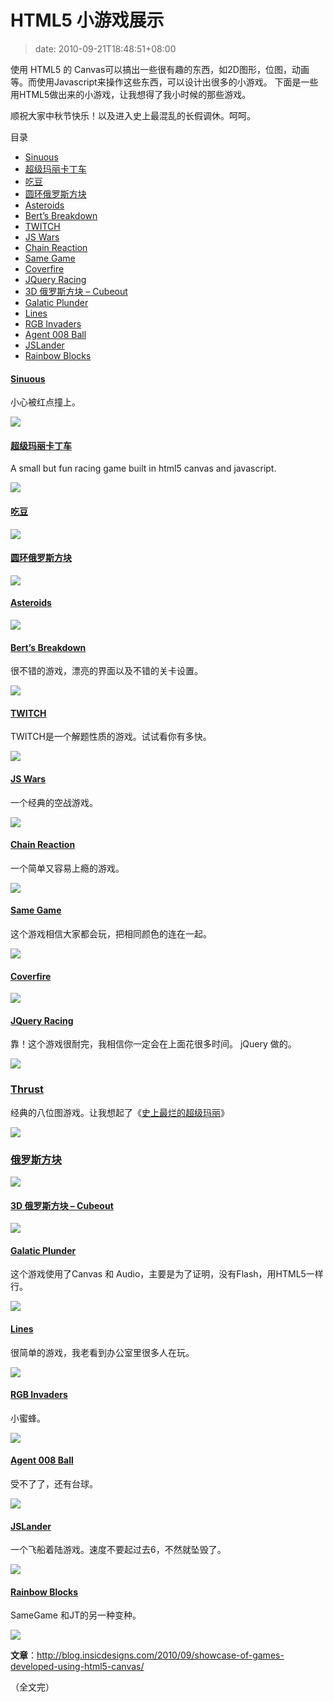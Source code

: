 # HTML5 小游戏展示
>date: 2010-09-21T18:48:51+08:00


使用 HTML5 的 Canvas可以搞出一些很有趣的东西，如2D图形，位图，动画等。而使用Javascript来操作这些东西，可以设计出很多的小游戏。 下面是一些用HTML5做出来的小游戏，让我想得了我小时候的那些游戏。


顺祝大家中秋节快乐！以及进入史上最混乱的长假调休。呵呵。




目录



* [Sinuous](#Sinuous "Sinuous")
* [超级玛丽卡丁车](#%E8%B6%85%E7%BA%A7%E7%8E%9B%E4%B8%BD%E5%8D%A1%E4%B8%81%E8%BD%A6 "超级玛丽卡丁车")
* [吃豆](#%E5%90%83%E8%B1%86 "吃豆")
* [圆环俄罗斯方块](#%E5%9C%86%E7%8E%AF%E4%BF%84%E7%BD%97%E6%96%AF%E6%96%B9%E5%9D%97 "圆环俄罗斯方块")
* [Asteroids](#Asteroids "Asteroids")
* [Bert’s Breakdown](#Bert%E2%80%99s_Breakdown "Bert’s Breakdown")
* [TWITCH](#TWITCH "TWITCH")
* [JS Wars](#JS_Wars "JS Wars")
* [Chain Reaction](#Chain_Reaction "Chain Reaction")
* [Same Game](#Same_Game "Same Game")
* [Coverfire](#Coverfire "Coverfire")
* [JQuery Racing](#JQuery_Racing "JQuery Racing")
* [3D 俄罗斯方块 – Cubeout](#3D_%E4%BF%84%E7%BD%97%E6%96%AF%E6%96%B9%E5%9D%97_%E2%80%93_Cubeout "3D 俄罗斯方块 – Cubeout")
* [Galatic Plunder](#Galatic_Plunder "Galatic Plunder")
* [Lines](#Lines "Lines")
* [RGB Invaders](#RGB_Invaders "RGB Invaders")
* [Agent 008 Ball](#Agent_008_Ball "Agent 008 Ball")
* [JSLander](#JSLander "JSLander")
* [Rainbow Blocks](#Rainbow_Blocks "Rainbow Blocks")

#### [Sinuous](http://hakim.se/experiments/html5/sinuous/01/)


小心被红点撞上。


![](http://blog.insicdesigns.com/wp-content/uploads/2010/09/canvas-4.jpg)


#### [超级玛丽卡丁车](http://www.nihilogic.dk/labs/mariokart/)


A small but fun racing game built in html5 canvas and javascript.


![](http://blog.insicdesigns.com/wp-content/uploads/2010/09/canvas-1.jpg)



#### [吃豆](http://arandomurl.com/2010/07/25/html5-pacman.html)


![](http://blog.insicdesigns.com/wp-content/uploads/2010/09/canvas-5.jpg)


#### [圆环俄罗斯方块](http://www.benjoffe.com/code/games/torus/)


![](http://blog.insicdesigns.com/wp-content/uploads/2010/09/canvas-2.jpg)


#### [Asteroids](http://www.kevs3d.co.uk/dev/asteroids/)


![](http://blog.insicdesigns.com/wp-content/uploads/2010/09/canvas-3.jpg)


#### [Bert’s Breakdown](http://www.paulbrunt.co.uk/bert/)


很不错的游戏，漂亮的界面以及不错的关卡设置。


![](http://blog.insicdesigns.com/wp-content/uploads/2010/09/canvas-6.jpg)


#### [TWITCH](http://reas.com/twitch/)


TWITCH是一个解题性质的游戏。试试看你有多快。


![](http://blog.insicdesigns.com/wp-content/uploads/2010/09/canvas-7.jpg)


#### [JS Wars](http://29a.ch/jswars/)


一个经典的空战游戏。


![](http://blog.insicdesigns.com/wp-content/uploads/2010/09/canvas-8.jpg)


#### [Chain Reaction](http://www.yvoschaap.com/chainrxn/)


一个简单又容易上瘾的游戏。


![](http://blog.insicdesigns.com/wp-content/uploads/2010/09/canvas-9.jpg)


#### [Same Game](http://grenlibre.fr/demo/same/)


这个游戏相信大家都会玩，把相同颜色的连在一起。


![](http://blog.insicdesigns.com/wp-content/uploads/2010/09/canvas-10.jpg)


#### [Coverfire](http://www.wiicade.com/playJSGame.aspx?gameID=1317&gameName=Coverfire)


![](http://blog.insicdesigns.com/wp-content/uploads/2010/09/canvas-11.jpg)


#### [JQuery Racing](http://www.mattpelham.com/racing/)


靠！这个游戏很耐完，我相信你一定会在上面花很多时间。 jQuery 做的。


![](http://blog.insicdesigns.com/wp-content/uploads/2010/09/canvas-12.jpg)


### [Thrust](http://joncom.be/experiments/thrust/)


经典的八位图游戏。让我想起了《[史上最烂的超级玛丽](https://coolshell.cn/articles/2834.html "史上最烂的超级玛丽")》


![](http://blog.insicdesigns.com/wp-content/uploads/2010/09/canvas-13.jpg)


### [俄罗斯方块](http://aduros.emufarmers.com/easel/)


![](http://blog.insicdesigns.com/wp-content/uploads/2010/09/canvas-14.jpg)


#### [3D 俄罗斯方块 – Cubeout](http://alteredqualia.com/cubeout/)


![](http://blog.insicdesigns.com/wp-content/uploads/2010/09/canvas-15.jpg)


#### [Galatic Plunder](http://dougx.net/plunder/plunder.html)


这个游戏使用了Canvas 和 Audio，主要是为了证明，没有Flash，用HTML5一样行。


![](http://blog.insicdesigns.com/wp-content/uploads/2010/09/canvas-16.jpg)


#### [Lines](http://10k.aneventapart.com/Uploads/62/)


很简单的游戏，我老看到办公室里很多人在玩。


![](http://blog.insicdesigns.com/wp-content/uploads/2010/09/canvas-17.jpg)


#### [RGB Invaders](http://10k.aneventapart.com/Uploads/392/)


小蜜蜂。


![](http://blog.insicdesigns.com/wp-content/uploads/2010/09/canvas-18.jpg)


#### [Agent 008 Ball](http://www.agent8ball.com/)


受不了了，还有台球。


![](http://blog.insicdesigns.com/wp-content/uploads/2010/09/canvas-19.jpg)


#### [JSLander](http://www.somethinghitme.com/projects/jslander/)


一个飞船着陆游戏。速度不要起过去6，不然就坠毁了。


![](http://blog.insicdesigns.com/wp-content/uploads/2010/09/canvas-20.jpg)


#### [Rainbow Blocks](http://10k.aneventapart.com/Uploads/27/)


SameGame 和JT的另一种变种。


![](http://blog.insicdesigns.com/wp-content/uploads/2010/09/canvas-21.jpg)


**文章**：<http://blog.insicdesigns.com/2010/09/showcase-of-games-developed-using-html5-canvas/>


（全文完）



